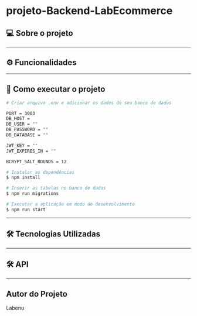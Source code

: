 # projeto-Backend-LabEcommerce

## 💻 Sobre o projeto



---

## ⚙️ Funcionalidades



---

## 🚀 Como executar o projeto

```bash
# Criar arquivo .env e adicionar os dados do seu banco de dados

PORT = 3003
DB_HOST = 
DB_USER = ""
DB_PASSWORD = ""
DB_DATABASE = ""

JWT_KEY = ""
JWT_EXPIRES_IN = ""

BCRYPT_SALT_ROUNDS = 12

# Instalar as dependências
$ npm install

# Inserir as tabelas no banco de dados
$ npm run migrations

# Executar a aplicação em modo de desenvolvimento
$ npm run start

```
---

## 🛠 Tecnologias Utilizadas



---

## 🛠 API



---

## Autor do Projeto

Labenu
